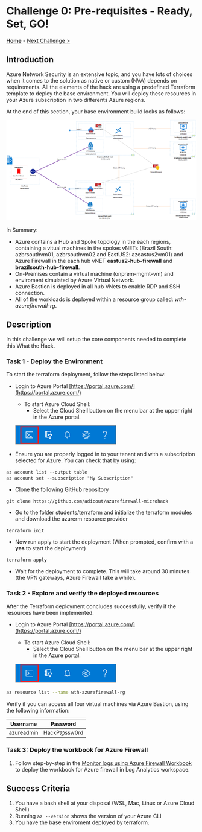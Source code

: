 # Challenge 0: Pre-requisites - Ready, Set, GO! 

**[Home](../README.md)** - [Next Challenge >](./01-intra-forwarding.md)

## Introduction

Azure Network Security is an extensive topic, and you have lots of choices when it comes to the solution as native or custom (NVA) depends on requirements. All the elements of the hack are using a predefined Terraform template to deploy the base environment. You will deploy these resources in your Azure subscription in two differents Azure regions.

At the end of this section, your base environment build looks as follows:</br>

![Firewall Architecture](images/firewall-architeture.png)

In Summary:

- Azure contains a Hub and Spoke topology in the each regions, containing a vitual machines in the spokes vNETs (Brazil South: azbrsouthvm01, azbrsouthvm02 and EastUS2: azeastus2vm01) and Azure Firewall in the each hub vNET  **eastus2-hub-firewall** and **brazilsouth-hub-firewall**.
- On-Premises contain a virtual machine (onprem-mgmt-vm) and enviroment simulated by Azure Virtual Network.
- Azure Bastion is deployed in all hub VNets to enable RDP and SSH connection.
- All of the workloads is deployed within a resource group called: *wth-azurefirewall-rg*.

## Description

In this challenge we will setup the core components needed to complete this What the Hack.

### Task 1 - Deploy the Environment

To start the terraform deployment, follow the steps listed below:

- Login to Azure Portal [https://portal.azure.com/](https://portal.azure.com/)
    - To start Azure Cloud Shell:
        - Select the Cloud Shell button on the menu bar at the upper right in the Azure portal. 

    ![Menu](images/hdi-cloud-shell-menu.png)

- Ensure you are properly logged in to your tenant and with a subscription selected for Azure. You can check that by using:

```azure cli
az account list --output table
az account set --subscription "My Subscription"
```

- Clone the following GitHub repository 

```azure cli
git clone https://github.com/adicout/azurefirewall-microhack
```

- Go to the folder students/terraform and initialize the terraform modules and download the azurerm resource provider

```azure cli
terraform init
```

- Now run apply to start the deployment (When prompted, confirm with a **yes** to start the deployment)

```azure cli
terraform apply
```

- Wait for the deployment to complete. This will take around 30 minutes (the VPN gateways, Azure Firewall take a while).

### Task 2 - Explore and verify the deployed resources

After the Terraform deployment concludes successfully, verify if the resources have been implemented.

- Login to Azure Portal [https://portal.azure.com/](https://portal.azure.com/)
    - To start Azure Cloud Shell:
        - Select the Cloud Shell button on the menu bar at the upper right in the Azure portal. 

    ![Menu](images/hdi-cloud-shell-menu.png)

```bash
az resource list --name wth-azurefirewall-rg
```
Verify if you can access all four virtual machines via Azure Bastion, using the following information:

|  Username  |   Password   |
| ---------  |--------------|
| azureadmin | HackP@ssw0rd |

### Task 3: Deploy the workbook for Azure Firewall

1. Follow step-by-step in the [Monitor logs using Azure Firewall Workbook](https://docs.microsoft.com/en-us/azure/firewall/firewall-workbook/)  to deploy the workbook for Azure firewall in Log Analytics workspace.

## Success Criteria

1. You have a bash shell at your disposal (WSL, Mac, Linux or Azure Cloud Shell)
2. Running `az --version` shows the version of your Azure CLI
3. You have the base enviroment deployed by terraform.
